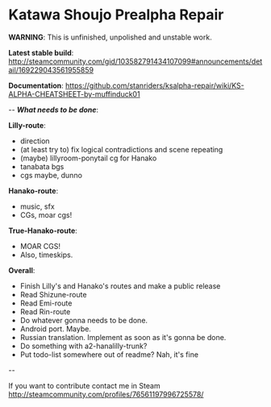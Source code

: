 Katawa Shoujo Prealpha Repair
==============

**WARNING**: This is unfinished, unpolished and unstable work.

**Latest stable build**: http://steamcommunity.com/gid/103582791434107099#announcements/detail/169229043561955859

**Documentation**: https://github.com/stanriders/ksalpha-repair/wiki/KS-ALPHA-CHEATSHEET-by-muffinduck01

--
___What needs to be done___: 

**Lilly-route**:
 * direction
 * (at least try to) fix logical contradictions and scene repeating
 * (maybe) lillyroom-ponytail cg for Hanako
 * tanabata bgs
 * cgs maybe, dunno

**Hanako-route**:
 * music, sfx
 * CGs, moar cgs!

**True-Hanako-route**:
 * MOAR CGS!
 * Also, timeskips.

**Overall**:
 * Finish Lilly's and Hanako's routes and make a public release
 * Read Shizune-route
 * Read Emi-route
 * Read Rin-route
 * Do whatever gonna needs to be done.
 * Android port. Maybe.
 * Russian translation. Implement as soon as it's gonna be done.
 * Do something with a2-hanalilly-trunk?
 * Put todo-list somewhere out of readme? Nah, it's fine

--

If you want to contribute contact me in Steam http://steamcommunity.com/profiles/76561197996725578/
